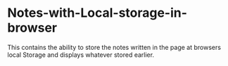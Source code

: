 # Notes-with-Local-storage-in-browser
This contains the ability to store the notes written in the page at browsers local Storage and displays whatever stored earlier.

